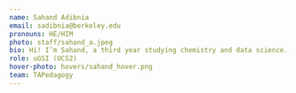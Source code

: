 ```yaml
---
name: Sahand Adibnia
email: sadibnia@berkeley.edu
pronouns: HE/HIM
photo: staff/sahand_a.jpeg
bio: Hi! I’m Sahand, a third year studying chemistry and data science. Excited to work with everyone this semester!
role: uGSI (UCS2)
hover-photo: hovers/sahand_hover.png
team: TAPedagogy
---
```

